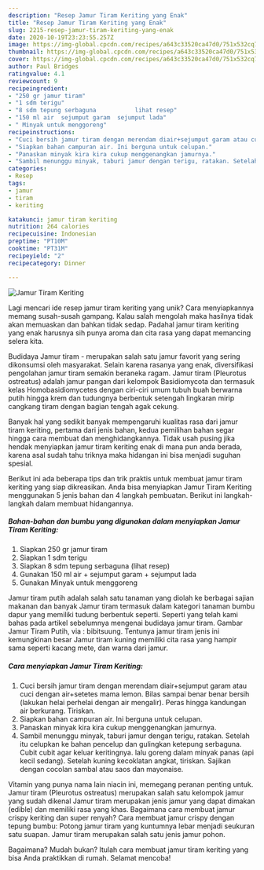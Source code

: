```yaml
---
description: "Resep Jamur Tiram Keriting yang Enak"
title: "Resep Jamur Tiram Keriting yang Enak"
slug: 2215-resep-jamur-tiram-keriting-yang-enak
date: 2020-10-19T23:23:55.257Z
image: https://img-global.cpcdn.com/recipes/a643c33520ca47d0/751x532cq70/jamur-tiram-keriting-foto-resep-utama.jpg
thumbnail: https://img-global.cpcdn.com/recipes/a643c33520ca47d0/751x532cq70/jamur-tiram-keriting-foto-resep-utama.jpg
cover: https://img-global.cpcdn.com/recipes/a643c33520ca47d0/751x532cq70/jamur-tiram-keriting-foto-resep-utama.jpg
author: Paul Bridges
ratingvalue: 4.1
reviewcount: 9
recipeingredient:
- "250 gr jamur tiram"
- "1 sdm terigu"
- "8 sdm tepung serbaguna           lihat resep"
- "150 ml air  sejumput garam  sejumput lada"
- " Minyak untuk menggoreng"
recipeinstructions:
- "Cuci bersih jamur tiram dengan merendam diair+sejumput garam atau cuci dengan air+setetes mama lemon. Bilas sampai benar benar bersih (lakukan helai perhelai dengan air mengalir). Peras hingga kandungan air berkurang. Tiriskan."
- "Siapkan bahan campuran air. Ini berguna untuk celupan."
- "Panaskan minyak kira kira cukup menggenangkan jamurnya."
- "Sambil menunggu minyak, taburi jamur dengan terigu, ratakan. Setelah itu celupkan ke bahan pencelup dan gulingkan ketepung serbaguna. Cubit cubit agar keluar keritingnya. lalu goreng dalam minyak panas (api kecil sedang). Setelah kuning kecoklatan angkat, tiriskan. Sajikan dengan cocolan sambal atau saos dan mayonaise."
categories:
- Resep
tags:
- jamur
- tiram
- keriting

katakunci: jamur tiram keriting 
nutrition: 264 calories
recipecuisine: Indonesian
preptime: "PT10M"
cooktime: "PT31M"
recipeyield: "2"
recipecategory: Dinner

---
```



![Jamur Tiram Keriting](https://img-global.cpcdn.com/recipes/a643c33520ca47d0/751x532cq70/jamur-tiram-keriting-foto-resep-utama.jpg)

Lagi mencari ide resep jamur tiram keriting yang unik? Cara menyiapkannya memang susah-susah gampang. Kalau salah mengolah maka hasilnya tidak akan memuaskan dan bahkan tidak sedap. Padahal jamur tiram keriting yang enak harusnya sih punya aroma dan cita rasa yang dapat memancing selera kita.

Budidaya Jamur tiram - merupakan salah satu jamur favorit yang sering dikonsumsi oleh masyarakat. Selain karena rasanya yang enak, diversifikasi pengolahan jamur tiram semakin beraneka ragam. Jamur tiram (Pleurotus ostreatus) adalah jamur pangan dari kelompok Basidiomycota dan termasuk kelas Homobasidiomycetes dengan ciri-ciri umum tubuh buah berwarna putih hingga krem dan tudungnya berbentuk setengah lingkaran mirip cangkang tiram dengan bagian tengah agak cekung.

Banyak hal yang sedikit banyak mempengaruhi kualitas rasa dari jamur tiram keriting, pertama dari jenis bahan, kedua pemilihan bahan segar hingga cara membuat dan menghidangkannya. Tidak usah pusing jika hendak menyiapkan jamur tiram keriting enak di mana pun anda berada, karena asal sudah tahu triknya maka hidangan ini bisa menjadi suguhan spesial.


Berikut ini ada beberapa tips dan trik praktis untuk membuat jamur tiram keriting yang siap dikreasikan. Anda bisa menyiapkan Jamur Tiram Keriting menggunakan 5 jenis bahan dan 4 langkah pembuatan. Berikut ini langkah-langkah dalam membuat hidangannya.

<!--inarticleads1-->

##### Bahan-bahan dan bumbu yang digunakan dalam menyiapkan Jamur Tiram Keriting:

1. Siapkan 250 gr jamur tiram
1. Siapkan 1 sdm terigu
1. Siapkan 8 sdm tepung serbaguna           (lihat resep)
1. Gunakan 150 ml air + sejumput garam + sejumput lada
1. Gunakan  Minyak untuk menggoreng


Jamur tiram putih adalah salah satu tanaman yang diolah ke berbagai sajian makanan dan banyak Jamur tiram termasuk dalam kategori tanaman bumbu dapur yang memiliki tudung berbentuk seperti. Seperti yang telah kami bahas pada artikel sebelumnya mengenai budidaya jamur tiram. Gambar Jamur Tiram Putih, via : bibitsuung. Tentunya jamur tiram jenis ini kemungkinan besar Jamur tiram kuning memiliki cita rasa yang hampir sama seperti kacang mete, dan warna dari jamur. 

<!--inarticleads2-->

##### Cara menyiapkan Jamur Tiram Keriting:

1. Cuci bersih jamur tiram dengan merendam diair+sejumput garam atau cuci dengan air+setetes mama lemon. Bilas sampai benar benar bersih (lakukan helai perhelai dengan air mengalir). Peras hingga kandungan air berkurang. Tiriskan.
1. Siapkan bahan campuran air. Ini berguna untuk celupan.
1. Panaskan minyak kira kira cukup menggenangkan jamurnya.
1. Sambil menunggu minyak, taburi jamur dengan terigu, ratakan. Setelah itu celupkan ke bahan pencelup dan gulingkan ketepung serbaguna. Cubit cubit agar keluar keritingnya. lalu goreng dalam minyak panas (api kecil sedang). Setelah kuning kecoklatan angkat, tiriskan. Sajikan dengan cocolan sambal atau saos dan mayonaise.


Vitamin yang punya nama lain niacin ini, memegang peranan penting untuk. Jamur tiram (Pleurotus ostreatus) merupakan salah satu kelompok jamur yang sudah dikenal Jamur tiram merupakan jenis jamur yang dapat dimakan (edible) dan memiliki rasa yang khas. Bagaimana cara membuat jamur crispy keriting dan super renyah? Cara membuat jamur crispy dengan tepung bumbu: Potong jamur tiram yang kuntumnya lebar menjadi seukuran satu suapan. Jamur tiram merupakan salah satu jenis jamur pohon. 

Bagaimana? Mudah bukan? Itulah cara membuat jamur tiram keriting yang bisa Anda praktikkan di rumah. Selamat mencoba!
